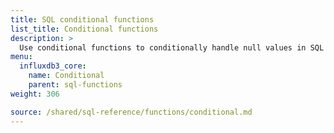 ```yaml
---
title: SQL conditional functions
list_title: Conditional functions
description: >
  Use conditional functions to conditionally handle null values in SQL queries.
menu:
  influxdb3_core:
    name: Conditional
    parent: sql-functions    
weight: 306

source: /shared/sql-reference/functions/conditional.md
---
```


<!-- 
The content of this page is at /content/shared/sql-reference/functions/conditional.md
-->

